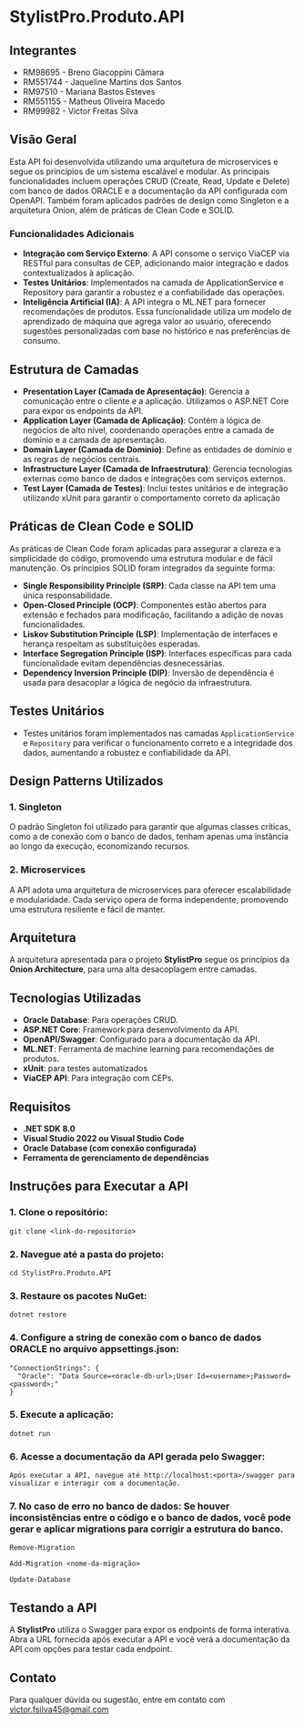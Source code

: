 # StylistPro.Produto.API

## Integrantes
- RM98695  - Breno Giacoppini Câmara   
- RM551744 - Jaqueline Martins dos Santos   
- RM97510  - Mariana Bastos Esteves   
- RM551155 - Matheus Oliveira Macedo   
- RM99982  - Victor Freitas Silva   

## Visão Geral
Esta API foi desenvolvida utilizando uma arquitetura de microservices e segue os princípios de um sistema escalável e modular. As principais funcionalidades incluem operações CRUD (Create, Read, Update e Delete) com banco de dados ORACLE e a documentação da API configurada com OpenAPI. Também foram aplicados padrões de design como Singleton e a arquitetura Onion, além de práticas de Clean Code e SOLID.

### Funcionalidades Adicionais
- **Integração com Serviço Externo**: A API consome o serviço ViaCEP via RESTful para consultas de CEP, adicionando maior integração e dados contextualizados à aplicação.
- **Testes Unitários**: Implementados na camada de ApplicationService e Repository para garantir a robustez e a confiabilidade das operações.
- **Inteligência Artificial (IA)**: A API integra o ML.NET para fornecer recomendações de produtos. Essa funcionalidade utiliza um modelo de aprendizado de máquina que agrega valor ao usuário, oferecendo sugestões personalizadas com base no histórico e nas preferências de consumo.

## Estrutura de Camadas

- **Presentation Layer (Camada de Apresentação)**: Gerencia a comunicação entre o cliente e a aplicação. Utilizamos o ASP.NET Core para expor os endpoints da API.
- **Application Layer (Camada de Aplicação)**: Contém a lógica de negócios de alto nível, coordenando operações entre a camada de domínio e a camada de apresentação.
- **Domain Layer (Camada de Domínio)**: Define as entidades de domínio e as regras de negócios centrais.
- **Infrastructure Layer (Camada de Infraestrutura)**: Gerencia tecnologias externas como banco de dados e integrações com serviços externos.
- **Test Layer (Camada de Testes)**: Inclui testes unitários e de integração utilizando xUnit para garantir o comportamento correto da aplicação

## Práticas de Clean Code e SOLID
As práticas de Clean Code foram aplicadas para assegurar a clareza e a simplicidade do código, promovendo uma estrutura modular e de fácil manutenção. Os princípios SOLID foram integrados da seguinte forma:
- **Single Responsibility Principle (SRP)**: Cada classe na API tem uma única responsabilidade.
- **Open-Closed Principle (OCP)**: Componentes estão abertos para extensão e fechados para modificação, facilitando a adição de novas funcionalidades.
- **Liskov Substitution Principle (LSP)**: Implementação de interfaces e herança respeitam as substituições esperadas.
- **Interface Segregation Principle (ISP)**: Interfaces específicas para cada funcionalidade evitam dependências desnecessárias.
- **Dependency Inversion Principle (DIP)**: Inversão de dependência é usada para desacoplar a lógica de negócio da infraestrutura.

## Testes Unitários
- Testes unitários foram implementados nas camadas `ApplicationService` e `Repository` para verificar o funcionamento correto e a integridade dos dados, aumentando a robustez e confiabilidade da API.

## Design Patterns Utilizados

### 1. Singleton
O padrão Singleton foi utilizado para garantir que algumas classes críticas, como a de conexão com o banco de dados, tenham apenas uma instância ao longo da execução, economizando recursos.

### 2. Microservices
A API adota uma arquitetura de microservices para oferecer escalabilidade e modularidade. Cada serviço opera de forma independente, promovendo uma estrutura resiliente e fácil de manter.

## Arquitetura

A arquitetura apresentada para o projeto **StylistPro** segue os princípios da **Onion Architecture**, para uma alta desacoplagem entre camadas.

## Tecnologias Utilizadas
- **Oracle Database**: Para operações CRUD.
- **ASP.NET Core**: Framework para desenvolvimento da API.
- **OpenAPI/Swagger**: Configurado para a documentação da API.
- **ML.NET**: Ferramenta de machine learning para recomendações de produtos.
- **xUnit**: para testes automatizados
- **ViaCEP API**: Para integração com CEPs.

## Requisitos
- **.NET SDK 8.0**
- **Visual Studio 2022 ou Visual Studio Code**
- **Oracle Database (com conexão configurada)**
- **Ferramenta de gerenciamento de dependências**

## Instruções para Executar a API

### 1. Clone o repositório:
```
git clone <link-do-repositorio>
```

### 2. Navegue até a pasta do projeto:
```
cd StylistPro.Produto.API
```

### 3. Restaure os pacotes NuGet:
```
dotnet restore
```

### 4. Configure a string de conexão com o banco de dados ORACLE no arquivo appsettings.json:
```
"ConnectionStrings": {
  "Oracle": "Data Source=<oracle-db-url>;User Id=<username>;Password=<password>;"
}
```

### 5. Execute a aplicação:
```
dotnet run
```

### 6. Acesse a documentação da API gerada pelo Swagger:
```
Após executar a API, navegue até http://localhost:<porta>/swagger para visualizar e interagir com a documentação.
```

### 7. No caso de erro no banco de dados: Se houver inconsistências entre o código e o banco de dados, você pode gerar e aplicar migrations para corrigir a estrutura do banco.
```
Remove-Migration
```
```
Add-Migration <nome-da-migração>
```
```
Update-Database
```

## Testando a API
A **StylistPro** utiliza o Swagger para expor os endpoints de forma interativa. Abra a URL fornecida após executar a API e você verá a documentação da API com opções para testar cada endpoint.

## Contato
Para qualquer dúvida ou sugestão, entre em contato com victor.fsilva45@gmail.com
